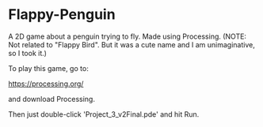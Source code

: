 # Flappy-Penguin
A 2D game about a penguin trying to fly. Made using Processing. (NOTE: Not related to "Flappy Bird". But it was a cute name and I am unimaginative, so I took it.)

To play this game, go to:

https://processing.org/

and download Processing.

Then just double-click 'Project_3_v2Final.pde' and hit Run.
